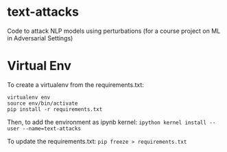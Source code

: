 # text-attacks
Code to attack NLP models using perturbations (for a course project on ML in Adversarial Settings)

# Virtual Env
To create a virtualenv from the requirements.txt:
```
virtualenv env
source env/bin/activate
pip install -r requirements.txt
```
Then, to add the environment as ipynb kernel:
`ipython kernel install --user --name=text-attacks`

To update the requirements.txt:
`pip freeze > requirements.txt`

